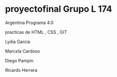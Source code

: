 # proyectofinal Grupo L 174

Argentina Programa 4.0

practicas de HTML , CSS , GIT


Lydia Garcia

Marcela Cardoso

Diego Pampin

Ricardo Herrera


